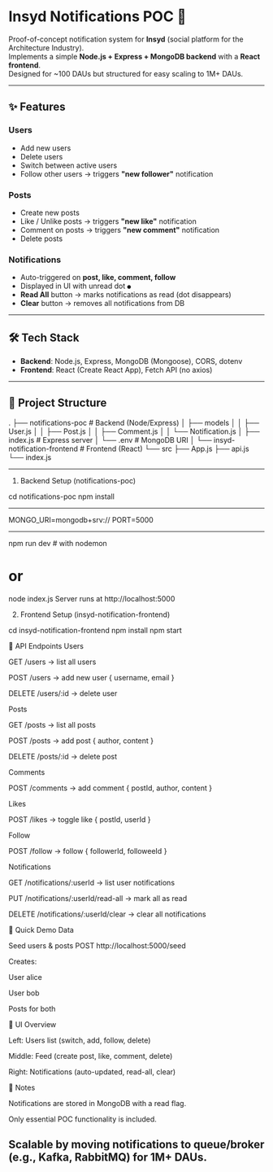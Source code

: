 # Insyd Notifications POC 🚀

Proof-of-concept notification system for **Insyd** (social platform for the Architecture Industry).  
Implements a simple **Node.js + Express + MongoDB backend** with a **React frontend**.  
Designed for ~100 DAUs but structured for easy scaling to 1M+ DAUs.

---

## ✨ Features

### Users
- Add new users
- Delete users
- Switch between active users
- Follow other users → triggers **"new follower"** notification

### Posts
- Create new posts
- Like / Unlike posts → triggers **"new like"** notification
- Comment on posts → triggers **"new comment"** notification
- Delete posts

### Notifications
- Auto-triggered on **post, like, comment, follow**
- Displayed in UI with unread dot `●`
- **Read All** button → marks notifications as read (dot disappears)
- **Clear** button → removes all notifications from DB

---

## 🛠 Tech Stack

- **Backend**: Node.js, Express, MongoDB (Mongoose), CORS, dotenv
- **Frontend**: React (Create React App), Fetch API (no axios)

---

## 📂 Project Structure

.
├── notifications-poc # Backend (Node/Express)
│ ├── models
│ │ ├── User.js
│ │ ├── Post.js
│ │ ├── Comment.js
│ │ └── Notification.js
│ ├── index.js # Express server
│ └── .env # MongoDB URI
│
└── insyd-notification-frontend # Frontend (React)
└── src
├── App.js
├── api.js
└── index.js

-----

1. Backend Setup (notifications-poc)

cd notifications-poc
npm install

---

MONGO_URI=mongodb+srv://<your-cluster-uri>
PORT=5000

---

npm run dev   # with nodemon
# or
node index.js
Server runs at http://localhost:5000

2. Frontend Setup (insyd-notification-frontend)

cd insyd-notification-frontend
npm install
npm start


🔗 API Endpoints
Users

GET /users → list all users

POST /users → add new user { username, email }

DELETE /users/:id → delete user

Posts

GET /posts → list all posts

POST /posts → add post { author, content }

DELETE /posts/:id → delete post

Comments

POST /comments → add comment { postId, author, content }

Likes

POST /likes → toggle like { postId, userId }

Follow

POST /follow → follow { followerId, followeeId }

Notifications

GET /notifications/:userId → list user notifications

PUT /notifications/:userId/read-all → mark all as read

DELETE /notifications/:userId/clear → clear all notifications

🧪 Quick Demo Data

Seed users & posts
POST http://localhost:5000/seed


Creates:

User alice

User bob

Posts for both

📸 UI Overview

Left: Users list (switch, add, follow, delete)

Middle: Feed (create post, like, comment, delete)

Right: Notifications (auto-updated, read-all, clear)

📌 Notes

Notifications are stored in MongoDB with a read flag.

Only essential POC functionality is included.

Scalable by moving notifications to queue/broker (e.g., Kafka, RabbitMQ) for 1M+ DAUs.
---
